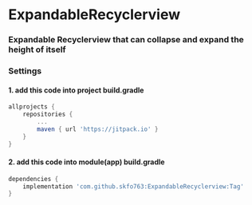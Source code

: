 # ExpandableRecyclerview
### Expandable Recyclerview that can collapse and expand the height of itself

### Settings
#### 1. add this code into project build.gradle
~~~groovy
allprojects {
    repositories {
   		...
   		maven { url 'https://jitpack.io' }
   	}
}
~~~

#### 2. add this code into module(app) build.gradle
~~~groovy
dependencies {
    implementation 'com.github.skfo763:ExpandableRecyclerview:Tag'
}
~~~
